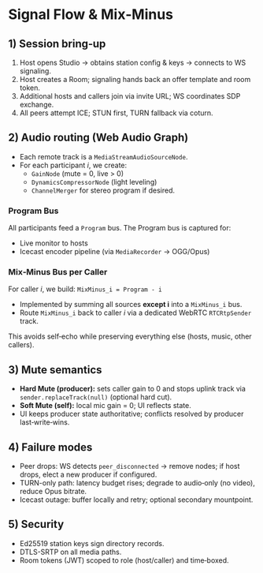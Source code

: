 # Signal Flow & Mix‑Minus

## 1) Session bring‑up
1. Host opens Studio → obtains station config & keys → connects to WS signaling.
2. Host creates a Room; signaling hands back an offer template and room token.
3. Additional hosts and callers join via invite URL; WS coordinates SDP exchange.
4. All peers attempt ICE; STUN first, TURN fallback via coturn.

## 2) Audio routing (Web Audio Graph)
- Each remote track is a `MediaStreamAudioSourceNode`.
- For each participant *i*, we create:
  - `GainNode` (mute = 0, live > 0)
  - `DynamicsCompressorNode` (light leveling)
  - `ChannelMerger` for stereo program if desired.

### Program Bus
All participants feed a `Program` bus. The Program bus is captured for:
- Live monitor to hosts
- Icecast encoder pipeline (via `MediaRecorder` → OGG/Opus)

### Mix‑Minus Bus per Caller
For caller *i*, we build: `MixMinus_i = Program - i`
- Implemented by summing all sources **except i** into a `MixMinus_i` bus.
- Route `MixMinus_i` back to caller *i* via a dedicated WebRTC `RTCRtpSender` track.

This avoids self‑echo while preserving everything else (hosts, music, other callers).

## 3) Mute semantics
- **Hard Mute (producer):** sets caller gain to 0 and stops uplink track via `sender.replaceTrack(null)` (optional hard cut).
- **Soft Mute (self):** local mic gain = 0; UI reflects state.
- UI keeps producer state authoritative; conflicts resolved by producer last‑write‑wins.

## 4) Failure modes
- Peer drops: WS detects `peer_disconnected` → remove nodes; if host drops, elect a new producer if configured.
- TURN-only path: latency budget rises; degrade to audio‑only (no video), reduce Opus bitrate.
- Icecast outage: buffer locally and retry; optional secondary mountpoint.

## 5) Security
- Ed25519 station keys sign directory records.
- DTLS-SRTP on all media paths.
- Room tokens (JWT) scoped to role (host/caller) and time‑boxed.
